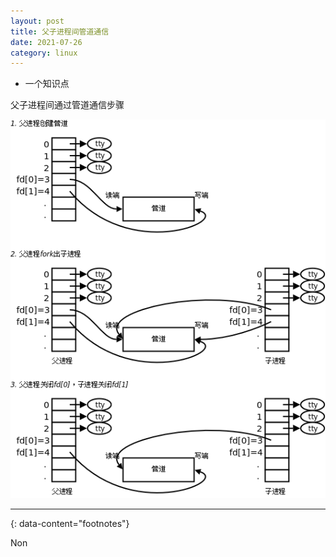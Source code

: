```yaml
---
layout: post
title: 父子进程间管道通信
date: 2021-07-26
category: linux
---
```


* 一个知识点 

父子进程间通过管道通信步骤  

![image](https://raw.githubusercontent.com/zTgx/zTgx.github.io/master/_images/2021/07/pipe.png) 


---
{: data-content="footnotes"}

Non
